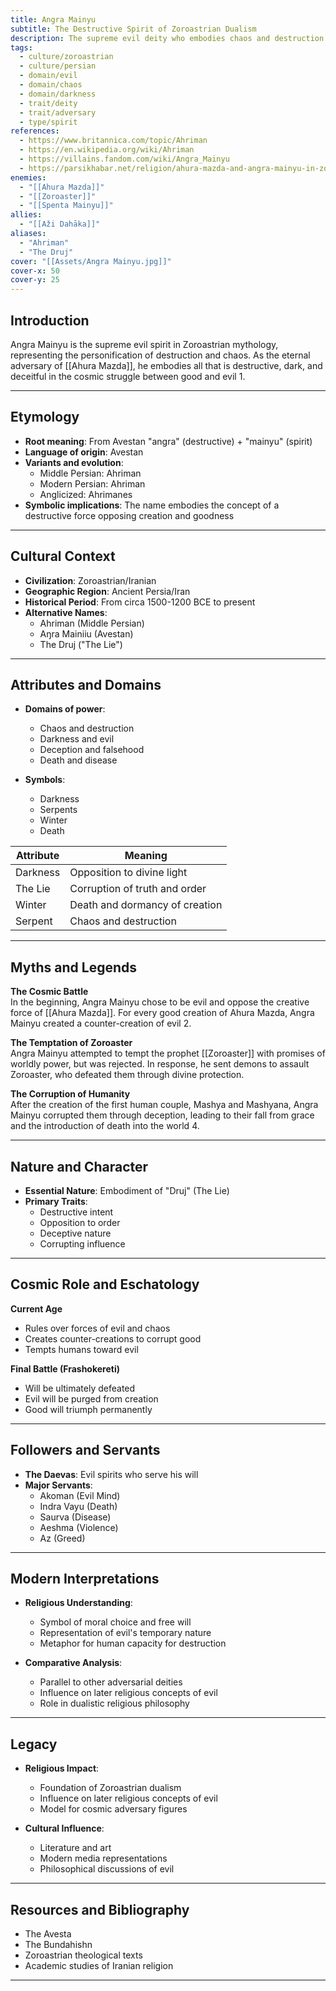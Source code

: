 ```yaml
---
title: Angra Mainyu
subtitle: The Destructive Spirit of Zoroastrian Dualism
description: The supreme evil deity who embodies chaos and destruction in eternal opposition to Ahura Mazda
tags:
  - culture/zoroastrian
  - culture/persian
  - domain/evil
  - domain/chaos
  - domain/darkness
  - trait/deity
  - trait/adversary
  - type/spirit
references:
  - https://www.britannica.com/topic/Ahriman
  - https://en.wikipedia.org/wiki/Ahriman
  - https://villains.fandom.com/wiki/Angra_Mainyu
  - https://parsikhabar.net/religion/ahura-mazda-and-angra-mainyu-in-zoroastrianisms-creation-mythology/24856/
enemies:
  - "[[Ahura Mazda]]"
  - "[[Zoroaster]]"
  - "[[Spenta Mainyu]]"
allies:
  - "[[Aži Dahāka]]"
aliases:
  - "Ahriman"
  - "The Druj"
cover: "[[Assets/Angra Mainyu.jpg]]"
cover-x: 50
cover-y: 25
---
```

##  Introduction
Angra Mainyu is the supreme evil spirit in Zoroastrian mythology, representing the personification of destruction and chaos. As the eternal adversary of [[Ahura Mazda]], he embodies all that is destructive, dark, and deceitful in the cosmic struggle between good and evil <mcreference link="https://www.britannica.com/topic/Ahriman" index="1">1</mcreference>.

---

## Etymology

- **Root meaning**: From Avestan "angra" (destructive) + "mainyu" (spirit)
- **Language of origin**: Avestan
- **Variants and evolution**: 
  - Middle Persian: Ahriman
  - Modern Persian: Ahriman
  - Anglicized: Ahrimanes
- **Symbolic implications**: The name embodies the concept of a destructive force opposing creation and goodness

---

##  Cultural Context

- **Civilization**: Zoroastrian/Iranian
- **Geographic Region**: Ancient Persia/Iran
- **Historical Period**: From circa 1500-1200 BCE to present
- **Alternative Names**:
  - Ahriman (Middle Persian)
  - Aŋra Mainiiu (Avestan)
  - The Druj ("The Lie")

---

## Attributes and Domains

- **Domains of power**: 
  - Chaos and destruction
  - Darkness and evil
  - Deception and falsehood
  - Death and disease

- **Symbols**: 
  - Darkness
  - Serpents
  - Winter
  - Death

| Attribute | Meaning |
|-----------|----------|
| Darkness | Opposition to divine light |
| The Lie | Corruption of truth and order |
| Winter | Death and dormancy of creation |
| Serpent | Chaos and destruction |

---

## Myths and Legends

**The Cosmic Battle**  
In the beginning, Angra Mainyu chose to be evil and oppose the creative force of [[Ahura Mazda]]. For every good creation of Ahura Mazda, Angra Mainyu created a counter-creation of evil <mcreference link="https://en.wikipedia.org/wiki/Ahriman" index="2">2</mcreference>.

**The Temptation of Zoroaster**  
Angra Mainyu attempted to tempt the prophet [[Zoroaster]] with promises of worldly power, but was rejected. In response, he sent demons to assault Zoroaster, who defeated them through divine protection.

**The Corruption of Humanity**  
After the creation of the first human couple, Mashya and Mashyana, Angra Mainyu corrupted them through deception, leading to their fall from grace and the introduction of death into the world <mcreference link="https://parsikhabar.net/religion/ahura-mazda-and-angra-mainyu-in-zoroastrianisms-creation-mythology/24856/" index="4">4</mcreference>.

---

## Nature and Character

- **Essential Nature**: Embodiment of "Druj" (The Lie)
- **Primary Traits**:
  - Destructive intent
  - Opposition to order
  - Deceptive nature
  - Corrupting influence

---

## Cosmic Role and Eschatology

**Current Age**
- Rules over forces of evil and chaos
- Creates counter-creations to corrupt good
- Tempts humans toward evil

**Final Battle (Frashokereti)**
- Will be ultimately defeated
- Evil will be purged from creation
- Good will triumph permanently

---

## Followers and Servants

- **The Daevas**: Evil spirits who serve his will
- **Major Servants**:
  - Akoman (Evil Mind)
  - Indra Vayu (Death)
  - Saurva (Disease)
  - Aeshma (Violence)
  - Az (Greed)

---

## Modern Interpretations

- **Religious Understanding**:
  - Symbol of moral choice and free will
  - Representation of evil's temporary nature
  - Metaphor for human capacity for destruction

- **Comparative Analysis**:
  - Parallel to other adversarial deities
  - Influence on later religious concepts of evil
  - Role in dualistic religious philosophy

---

## Legacy

- **Religious Impact**:
  - Foundation of Zoroastrian dualism
  - Influence on later religious concepts of evil
  - Model for cosmic adversary figures

- **Cultural Influence**:
  - Literature and art
  - Modern media representations
  - Philosophical discussions of evil

---

## Resources and Bibliography

- The Avesta
- The Bundahishn
- Zoroastrian theological texts
- Academic studies of Iranian religion

---